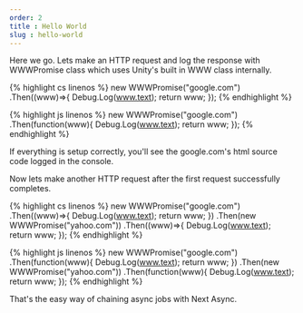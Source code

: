 ```yaml
---
order: 2
title : Hello World
slug : hello-world
---
```


Here we go. Lets make an HTTP request and log the response with WWWPromise class which uses Unity's built in WWW class internally.

{% highlight cs linenos %}
new WWWPromise("google.com")
  .Then((www)=>{
    Debug.Log(www.text);
    return www;
  });
{% endhighlight %}

{% highlight js linenos %}
new WWWPromise("google.com")
  .Then(function(www){
    Debug.Log(www.text);
    return www;
  });
{% endhighlight %}

If everything is setup correctly, you'll see the google.com's html source code logged in the console.

Now lets make another HTTP request after the first request successfully completes.

{% highlight cs linenos %}
new WWWPromise("google.com")
  .Then((www)=>{
    Debug.Log(www.text);
    return www;
  })
  .Then(new WWWPromise("yahoo.com"))
  .Then((www)=>{
    Debug.Log(www.text);
    return www;
  });
{% endhighlight %}

{% highlight js linenos %}
new WWWPromise("google.com")
  .Then(function(www){
    Debug.Log(www.text);
    return www;
  })
  .Then(new WWWPromise("yahoo.com"))
  .Then(function(www){
    Debug.Log(www.text);
    return www;
  });
{% endhighlight %}

That's the easy way of chaining async jobs with Next Async.

